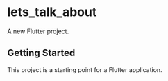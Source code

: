 # lets_talk_about

A new Flutter project.

## Getting Started

This project is a starting point for a Flutter application.

